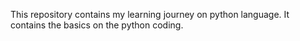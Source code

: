 This repository contains my learning journey on python language. It contains the basics on the python coding. 
